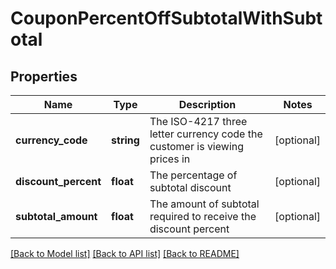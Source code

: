 # CouponPercentOffSubtotalWithSubtotal

## Properties
Name | Type | Description | Notes
------------ | ------------- | ------------- | -------------
**currency_code** | **string** | The ISO-4217 three letter currency code the customer is viewing prices in | [optional] 
**discount_percent** | **float** | The percentage of subtotal discount | [optional] 
**subtotal_amount** | **float** | The amount of subtotal required to receive the discount percent | [optional] 

[[Back to Model list]](../README.md#documentation-for-models) [[Back to API list]](../README.md#documentation-for-api-endpoints) [[Back to README]](../README.md)


